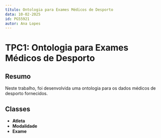```yaml
---
título: Ontologia para Exames Médicos de Desporto  
data: 10-02-2025  
id: PG55921  
autor: Ana Lopes
---
```


# TPC1: Ontologia para Exames Médicos de Desporto

## Resumo
Neste trabalho, foi desenvolvida uma ontologia para os dados médicos de desporto fornecidos.

## Classes
- **Atleta**  
- **Modalidade**   
- **Exame**  
